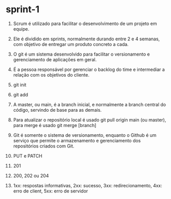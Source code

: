 # sprint-1

1) Scrum é utilizado para facilitar o desenvolvimento de um projeto em equipe.

2) Ele é dividido em sprints, normalmente durando entre 2 e 4 semanas, com objetivo de entregar um produto concreto a cada.

3) O git é um sistema desenvolvido para facilitar o versionamento e gerenciamento de aplicações em geral.

4) É a pessoa responsável por gerenciar o backlog do time e intermediar a relação com os objetivos do cliente.

5) git init

6) git add

7) A master, ou main, é a branch inicial, e normalmente a branch central do código, servindo de base para as demais.

8) Para atualizar o repositório local é usado git pull origin main (ou master), para merge é usado git merge [branch]

9) Git é somente o sistema de versionamento, enquanto o Github é um serviço que permite o armazenamento e gerenciamento dos repositórios criados com Git.

10) PUT e PATCH

11) 201

12) 200, 202 ou 204

13) 1xx: respostas informativas, 2xx: sucesso, 3xx: redirecionamento, 4xx: erro de client, 5xx: erro de servidor

 
